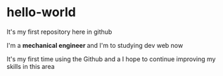 # hello-world
It's my first repository here in github
<p> I'm a <strong> mechanical engineer </strong> and I'm to studying dev web now </p>
<p> It's my first time using the Github and a I hope to continue improving my skills in this area </p>
